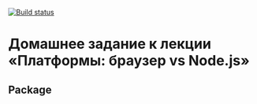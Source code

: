 [![Build status](https://ci.appveyor.com/api/projects/status/182qxs1a9tcu4u9s/branch/master?svg=true)](https://ci.appveyor.com/project/homutovan/ajs-1-3-package/branch/master)

# Домашнее задание к лекции «Платформы: браузер vs Node.js»

## Package